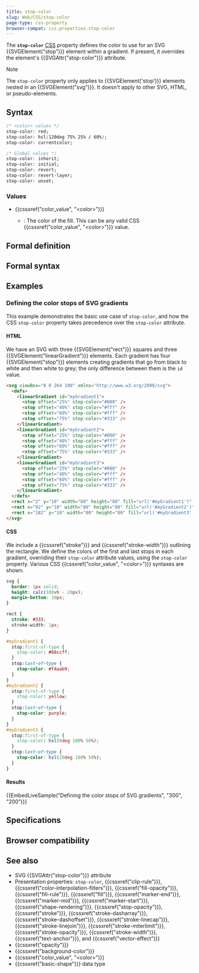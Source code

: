 ```yaml
---
title: stop-color
slug: Web/CSS/stop-color
page-type: css-property
browser-compat: css.properties.stop-color
---
```




The **`stop-color`** [CSS](/Web/CSS) property defines the color to use for an SVG {{SVGElement("stop")}} element within a gradient. If present, it overrides the element's {{SVGAttr("stop-color")}} attribute.

> [!NOTE]
> The `stop-color` property only applies to {{SVGElement('stop')}} elements nested in an {{SVGElement("svg")}}. It doesn't apply to other SVG, HTML, or pseudo-elements.

## Syntax

```css
/* <color> values */
stop-color: red;
stop-color: hsl(120deg 75% 25% / 60%);
stop-color: currentcolor;

/* Global values */
stop-color: inherit;
stop-color: initial;
stop-color: revert;
stop-color: revert-layer;
stop-color: unset;
```

### Values

- {{cssxref("color_value", "&lt;color>")}}

  - : The color of the fill. This can be any valid CSS {{cssxref("color_value", "&lt;color>")}} value.

## Formal definition



## Formal syntax



## Examples

### Defining the color stops of SVG gradients

This example demonstrates the basic use case of `stop-color`, and how the CSS `stop-color` property takes precedence over the `stop-color` attribute.

#### HTML

We have an SVG with three {{SVGElement("rect")}} squares and three {{SVGElement("linearGradient")}} elements. Each gradient has four {{SVGElement("stop")}} elements creating gradients that go from black to white and then white to grey; the only difference between them is the `id` value.

```html
<svg viewBox="0 0 264 100" xmlns="http://www.w3.org/2000/svg">
  <defs>
    <linearGradient id="myGradient1">
      <stop offset="25%" stop-color="#000" />
      <stop offset="40%" stop-color="#fff" />
      <stop offset="60%" stop-color="#fff" />
      <stop offset="75%" stop-color="#333" />
    </linearGradient>
    <linearGradient id="myGradient2">
      <stop offset="25%" stop-color="#000" />
      <stop offset="40%" stop-color="#fff" />
      <stop offset="60%" stop-color="#fff" />
      <stop offset="75%" stop-color="#333" />
    </linearGradient>
    <linearGradient id="myGradient3">
      <stop offset="25%" stop-color="#000" />
      <stop offset="40%" stop-color="#fff" />
      <stop offset="60%" stop-color="#fff" />
      <stop offset="75%" stop-color="#333" />
    </linearGradient>
  </defs>
  <rect x="2" y="10" width="80" height="80" fill="url('#myGradient1')" />
  <rect x="92" y="10" width="80" height="80" fill="url('#myGradient2')" />
  <rect x="182" y="10" width="80" height="80" fill="url('#myGradient3')" />
</svg>
```

#### CSS

We include a {{cssxref("stroke")}} and {{cssxref("stroke-width")}} outlining the rectangle. We define the colors of the first and last stops in each gradient, overriding their `stop-color` attribute values, using the `stop-color` property. Various CSS {{cssxref("color_value", "&lt;color>")}} syntaxes are shown.

```css hidden
svg {
  border: 1px solid;
  height: calc(100vh - 20px);
  margin-bottom: 10px;
}
```

```css
rect {
  stroke: #333;
  stroke-width: 1px;
}

#myGradient1 {
  stop:first-of-type {
    stop-color: #66ccff;
  }
  stop:last-of-type {
    stop-color: #f4aab9;
  }
}
#myGradient2 {
  stop:first-of-type {
    stop-color: yellow;
  }
  stop:last-of-type {
    stop-color: purple;
  }
}
#myGradient3 {
  stop:first-of-type {
    stop-color: hsl(0deg 100% 50%);
  }
  stop:last-of-type {
    stop-color: hsl(20deg 100% 50%);
  }
}
```

#### Results

{{EmbedLiveSample("Defining the color stops of SVG gradients", "300", "200")}}

## Specifications



## Browser compatibility



## See also

- SVG {{SVGAttr("stop-color")}} attribute
- Presentation properties: `stop-color`, {{cssxref("clip-rule")}}, {{cssxref("color-interpolation-filters")}}, {{cssxref("fill-opacity")}}, {{cssxref("fill-rule")}}, {{cssxref("fill")}}, {{cssxref("marker-end")}}, {{cssxref("marker-mid")}}, {{cssxref("marker-start")}}, {{cssxref("shape-rendering")}}, {{cssxref("stop-opacity")}}, {{cssxref("stroke")}}, {{cssxref("stroke-dasharray")}}, {{cssxref("stroke-dashoffset")}}, {{cssxref("stroke-linecap")}}, {{cssxref("stroke-linejoin")}}, {{cssxref("stroke-miterlimit")}}, {{cssxref("stroke-opacity")}}, {{cssxref("stroke-width")}}, {{cssxref("text-anchor")}}, and {{cssxref("vector-effect")}}
- {{cssxref("opacity")}}
- {{cssxref("background-color")}}
- {{cssxref("color_value", "&lt;color>")}}
- {{cssxref("basic-shape")}} data type
